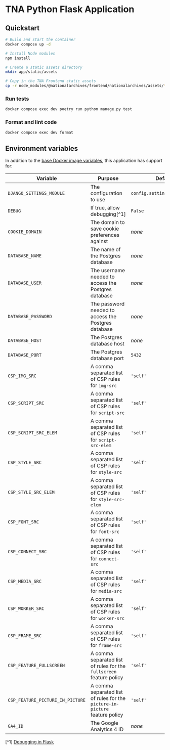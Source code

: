 # TNA Python Flask Application

## Quickstart

```sh
# Build and start the container
docker compose up -d

# Install Node modules
npm install

# Create a static assets directory
mkdir app/static/assets

# Copy in the TNA Frontend static assets
cp -r node_modules/@nationalarchives/frontend/nationalarchives/assets/* app/static/assets
```

### Run tests

```sh
docker compose exec dev poetry run python manage.py test
```

### Format and lint code

```sh
docker compose exec dev format
```

## Environment variables

In addition to the [base Docker image variables](https://github.com/nationalarchives/docker/blob/main/docker/tna-python/README.md#environment-variables), this application has support for:

| Variable                         | Purpose                                                                     | Default                      |
| -------------------------------- | --------------------------------------------------------------------------- | ---------------------------- |
| `DJANGO_SETTINGS_MODULE`         | The configuration to use                                                    | `config.settings.production` |
| `DEBUG`                          | If true, allow debugging[^1]                                                | `False`                      |
| `COOKIE_DOMAIN`                  | The domain to save cookie preferences against                               | _none_                       |
| `DATABASE_NAME`                  | The name of the Postgres database                                           | _none_                       |
| `DATABASE_USER`                  | The username needed to access the Postgres database                         | _none_                       |
| `DATABASE_PASSWORD`              | The password needed to access the Postgres database                         | _none_                       |
| `DATABASE_HOST`                  | The Postgres database host                                                  | _none_                       |
| `DATABASE_PORT`                  | The Postgres database port                                                  | `5432`                       |
| `CSP_IMG_SRC`                    | A comma separated list of CSP rules for `img-src`                           | `'self'`                     |
| `CSP_SCRIPT_SRC`                 | A comma separated list of CSP rules for `script-src`                        | `'self'`                     |
| `CSP_SCRIPT_SRC_ELEM`            | A comma separated list of CSP rules for `script-src-elem`                   | `'self'`                     |
| `CSP_STYLE_SRC`                  | A comma separated list of CSP rules for `style-src`                         | `'self'`                     |
| `CSP_STYLE_SRC_ELEM`             | A comma separated list of CSP rules for `style-src-elem`                    | `'self'`                     |
| `CSP_FONT_SRC`                   | A comma separated list of CSP rules for `font-src`                          | `'self'`                     |
| `CSP_CONNECT_SRC`                | A comma separated list of CSP rules for `connect-src`                       | `'self'`                     |
| `CSP_MEDIA_SRC`                  | A comma separated list of CSP rules for `media-src`                         | `'self'`                     |
| `CSP_WORKER_SRC`                 | A comma separated list of CSP rules for `worker-src`                        | `'self'`                     |
| `CSP_FRAME_SRC`                  | A comma separated list of CSP rules for `frame-src`                         | `'self'`                     |
| `CSP_FEATURE_FULLSCREEN`         | A comma separated list of rules for the `fullscreen` feature policy         | `'self'`                     |
| `CSP_FEATURE_PICTURE_IN_PICTURE` | A comma separated list of rules for the `picture-in-picture` feature policy | `'self'`                     |
| `GA4_ID`                         | The Google Analytics 4 ID                                                   | _none_                       |

[^1] [Debugging in Flask](https://flask.palletsprojects.com/en/2.3.x/debugging/)
